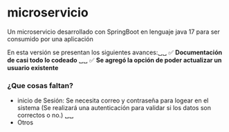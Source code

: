 # microservicio
Un microservicio desarrollado con SpringBoot en lenguaje java 17 para ser consumido por una aplicación

En esta versión se presentan los siguientes avances:␣␣
✅ **Documentación de casi todo lo codeado** ␣␣
✅ **Se agregó la opción de poder actualizar un usuario existente**

### ¿Que cosas faltan?
- inicio de Sesión: Se necesita correo y contraseña para logear en el sistema (Se realizará una autenticación para validar si los datos son correctos o no.) ␣␣
- Otros
